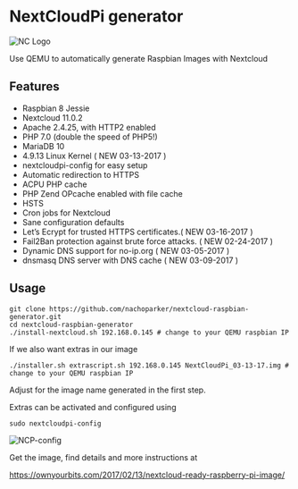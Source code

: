 # NextCloudPi generator

![NC Logo](/resources/nextcloud-square-logo.png)

Use QEMU to automatically generate Raspbian Images with Nextcloud 

## Features

* Raspbian 8 Jessie
* Nextcloud 11.0.2
* Apache 2.4.25, with HTTP2 enabled
* PHP 7.0 (double the speed of PHP5!)
* MariaDB 10
* 4.9.13 Linux Kernel ( NEW 03-13-2017 ) 
* nextcloudpi-config for easy setup
* Automatic redirection to HTTPS
* ACPU PHP cache
* PHP Zend OPcache enabled with file cache
* HSTS
* Cron jobs for Nextcloud
* Sane configuration defaults
* Let’s Ecrypt for trusted HTTPS certificates.(  NEW 03-16-2017 )
* Fail2Ban protection against brute force attacks. ( NEW 02-24-2017 )
* Dynamic DNS support for no-ip.org ( NEW 03-05-2017 )
* dnsmasq DNS server with DNS cache ( NEW 03-09-2017 )

## Usage

```
git clone https://github.com/nachoparker/nextcloud-raspbian-generator.git
cd nextcloud-raspbian-generator
./install-nextcloud.sh 192.168.0.145 # change to your QEMU raspbian IP
```

If we also want extras in our image

```
./installer.sh extrascript.sh 192.168.0.145 NextCloudPi_03-13-17.img # change to your QEMU raspbian IP
```

Adjust for the image name generated in the first step. 

Extras can be activated and configured using

```
sudo nextcloudpi-config
```

![NCP-config](/resources/ncp-config.jpg)

Get the image, find details and more instructions at

https://ownyourbits.com/2017/02/13/nextcloud-ready-raspberry-pi-image/
